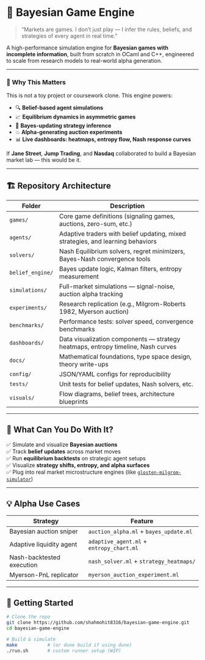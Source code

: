 # 🧠 Bayesian Game Engine

> “Markets are games. I don’t just play — I infer the rules, beliefs, and strategies of every agent in real time.”

A high-performance simulation engine for **Bayesian games with incomplete information**, built from scratch in OCaml and C++, engineered to scale from research models to real-world alpha generation.

---

### 🚀 Why This Matters

This is not a toy project or coursework clone. This engine powers:

- 🔍 **Belief-based agent simulations**
- 📈 **Equilibrium dynamics in asymmetric games**
- 🧠 **Bayes-updating strategy inference**
- 💥 **Alpha-generating auction experiments**
- 📊 **Live dashboards: heatmaps, entropy flow, Nash response curves**

If **Jane Street**, **Jump Trading**, and **Nasdaq** collaborated to build a Bayesian market lab — this would be it.

---

## 🏗️ Repository Architecture

| Folder | Description |
|--------|-------------|
| `games/` | Core game definitions (signaling games, auctions, zero-sum, etc.) |
| `agents/` | Adaptive traders with belief updating, mixed strategies, and learning behaviors |
| `solvers/` | Nash Equilibrium solvers, regret minimizers, Bayes-Nash convergence tools |
| `belief_engine/` | Bayes update logic, Kalman filters, entropy measurement |
| `simulations/` | Full-market simulations — signal-noise, auction alpha tracking |
| `experiments/` | Research replication (e.g., Milgrom-Roberts 1982, Myerson auction) |
| `benchmarks/` | Performance tests: solver speed, convergence benchmarks |
| `dashboards/` | Data visualization components — strategy heatmaps, entropy timeline, Nash curves |
| `docs/` | Mathematical foundations, type space design, theory write-ups |
| `config/` | JSON/YAML configs for reproducibility |
| `tests/` | Unit tests for belief updates, Nash solvers, etc. |
| `visuals/` | Flow diagrams, belief trees, architecture blueprints |

---

## 🧮 What Can You Do With It?

✅ Simulate and visualize **Bayesian auctions**  
✅ Track **belief updates** across market moves  
✅ Run **equilibrium backtests** on strategic agent setups  
✅ Visualize **strategy shifts, entropy, and alpha surfaces**  
✅ Plug into real market microstructure engines (like [`glosten-milgrom-simulator`](https://github.com/shahmohit8316/glosten-milgrom-simulator))

---

## 💡 Alpha Use Cases

| Strategy | Feature |
|----------|---------|
| Bayesian auction sniper | `auction_alpha.ml` + `bayes_update.ml` |
| Adaptive liquidity agent | `adaptive_agent.ml` + `entropy_chart.ml` |
| Nash-backtested execution | `nash_solver.ml` + `strategy_heatmaps/` |
| Myerson-PnL replicator | `myerson_auction_experiment.ml` |

---

## 📎 Getting Started

```bash
# Clone the repo
git clone https://github.com/shahmohit8316/bayesian-game-engine.git
cd bayesian-game-engine

# Build & simulate
make           # (or dune build if using dune)
./run.sh       # custom runner setup (WIP)
